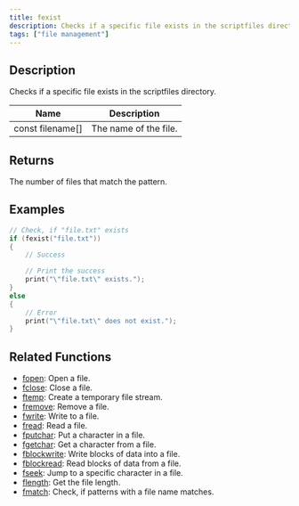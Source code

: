 ```yaml
---
title: fexist
description: Checks if a specific file exists in the scriptfiles directory.
tags: ["file management"]
---
```


<LowercaseNote />

## Description

Checks if a specific file exists in the scriptfiles directory.

| Name             | Description           |
| ---------------- | --------------------- |
| const filename[] | The name of the file. |

## Returns

The number of files that match the pattern.

## Examples

```c
// Check, if "file.txt" exists
if (fexist("file.txt"))
{
    // Success

    // Print the success
    print("\"file.txt\" exists.");
}
else
{
    // Error
    print("\"file.txt\" does not exist.");
}
```

## Related Functions

- [fopen](fopen): Open a file.
- [fclose](fclose): Close a file.
- [ftemp](ftemp): Create a temporary file stream.
- [fremove](fremove): Remove a file.
- [fwrite](fwrite): Write to a file.
- [fread](fread): Read a file.
- [fputchar](fputchar): Put a character in a file.
- [fgetchar](fgetchar): Get a character from a file.
- [fblockwrite](fblockwrite): Write blocks of data into a file.
- [fblockread](fblockread): Read blocks of data from a file.
- [fseek](fseek): Jump to a specific character in a file.
- [flength](flength): Get the file length.
- [fmatch](fmatch): Check, if patterns with a file name matches.
